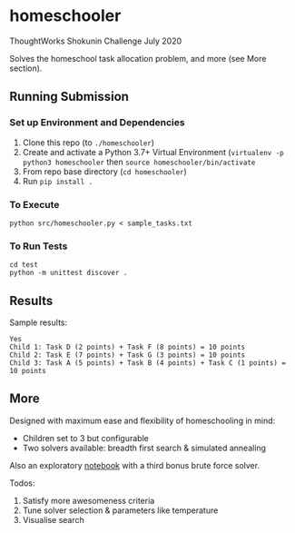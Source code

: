 # homeschooler
ThoughtWorks Shokunin Challenge July 2020

Solves the homeschool task allocation problem, and more (see More section).

## Running Submission

### Set up Environment and Dependencies

1. Clone this repo (to `./homeschooler`)
2. Create and activate a Python 3.7+ Virtual Environment (`virtualenv -p python3 homeschooler`
   then `source homeschooler/bin/activate`
3. From repo base directory (`cd homeschooler`)
4. Run `pip install .`

### To Execute

```
python src/homeschooler.py < sample_tasks.txt
```

### To Run Tests

```
cd test
python -m unittest discover .
```

## Results

Sample results:

```
Yes
Child 1: Task D (2 points) + Task F (8 points) = 10 points
Child 2: Task E (7 points) + Task G (3 points) = 10 points
Child 3: Task A (5 points) + Task B (4 points) + Task C (1 points) = 10 points
```

## More

Designed with maximum ease and flexibility of homeschooling in mind:

* Children set to 3 but configurable 
* Two solvers available: breadth first search & simulated annealing

Also an exploratory [notebook](https://github.com/safetydave/homeschooler/blob/main/homeschooler.ipynb) with a third bonus brute force solver.

Todos:

1. Satisfy more awesomeness criteria
2. Tune solver selection & parameters like temperature
3. Visualise search

